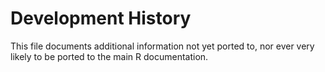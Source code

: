 # Development History

This file documents additional information not yet ported to, nor ever very likely to be ported to the main R documentation.   

